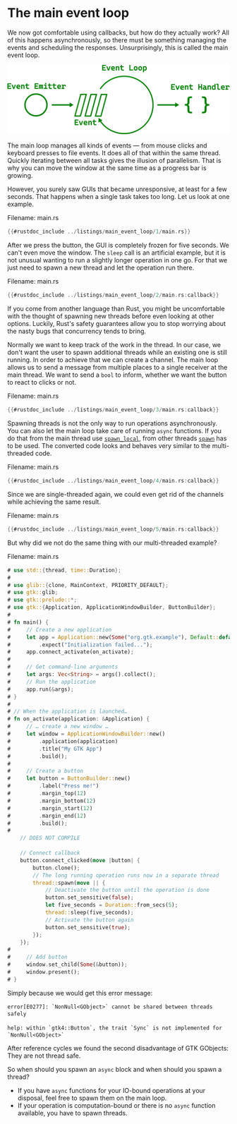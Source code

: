 # The main event loop

We now got comfortable using callbacks, but how do they actually work?
All of this happens asynchronously, so there must be something managing the events and scheduling the responses.
Unsurprisingly, this is called the main event loop.

<div style="text-align:center"><img src="img/main_event_loop.png" /></div>

The main loop manages all kinds of events — from mouse clicks and keyboard presses to file events.
It does all of that within the same thread.
Quickly iterating between all tasks gives the illusion of parallelism.
That is why you can move the window at the same time as a progress bar is growing.


However, you surely saw GUIs that became unresponsive, at least for a few seconds.
That happens when a single task takes too long.
Let us look at one example.

<span class="filename">Filename: main.rs</span>

```rust ,no_run
{{#rustdoc_include ../listings/main_event_loop/1/main.rs}}
```

After we press the button, the GUI is completely frozen for five seconds.
We can't even move the window.
The `sleep` call is an artificial example,
but it is not unusual wanting to run a slightly longer operation in one go.
For that we just need to spawn a new thread and let the operation run there.

<span class="filename">Filename: main.rs</span>

```rust ,no_run
{{#rustdoc_include ../listings/main_event_loop/2/main.rs:callback}}
```

If you come from another language than Rust, you might be uncomfortable with the thought of spawning new threads before even looking at other options.
Luckily, Rust's safety guarantees allow you to stop worrying about the nasty bugs that concurrency tends to bring.

Normally we want to keep track of the work in the thread.
In our case, we don't want the user to spawn additional threads while an existing one is still running.
In order to achieve that we can create a channel.
The main loop allows us to send a message from multiple places to a single receiver at the main thread.
We want to send a `bool` to inform, whether we want the button to react to clicks or not.

<span class="filename">Filename: main.rs</span>

```rust ,no_run
{{#rustdoc_include ../listings/main_event_loop/3/main.rs:callback}}
```

Spawning threads is not the only way to run operations asynchronously.
You can also let the main loop take care of running `async` functions.
If you do that from the main thread use [`spawn_local`](http://gtk-rs.org/docs/glib/struct.MainContext.html#method.spawn_local), from other threads [`spawn`](http://gtk-rs.org/docs/glib/struct.MainContext.html#method.spawn) has to be used.
The converted code looks and behaves very similar to the multi-threaded code.

<span class="filename">Filename: main.rs</span>

```rust ,no_run
{{#rustdoc_include ../listings/main_event_loop/4/main.rs:callback}}
```

Since we are single-threaded again, we could even get rid of the channels while achieving the same result.

<span class="filename">Filename: main.rs</span>

```rust ,no_run
{{#rustdoc_include ../listings/main_event_loop/5/main.rs:callback}}
```

But why did we not do the same thing with our multi-threaded example?

<span class="filename">Filename: main.rs</span>

```rust ,no_run,compile_fail
# use std::{thread, time::Duration};
# 
# use glib::{clone, MainContext, PRIORITY_DEFAULT};
# use gtk::glib;
# use gtk::prelude::*;
# use gtk::{Application, ApplicationWindowBuilder, ButtonBuilder};
# 
# fn main() {
#     // Create a new application
#     let app = Application::new(Some("org.gtk.example"), Default::default())
#         .expect("Initialization failed...");
#     app.connect_activate(on_activate);
# 
#     // Get command-line arguments
#     let args: Vec<String> = args().collect();
#     // Run the application
#     app.run(&args);
# }
# 
# // When the application is launched…
# fn on_activate(application: &Application) {
#     // … create a new window …
#     let window = ApplicationWindowBuilder::new()
#         .application(application)
#         .title("My GTK App")
#         .build();
# 
#     // Create a button
#     let button = ButtonBuilder::new()
#         .label("Press me!")
#         .margin_top(12)
#         .margin_bottom(12)
#         .margin_start(12)
#         .margin_end(12)
#         .build();
# 
    // DOES NOT COMPILE
    
    // Connect callback
    button.connect_clicked(move |button| {
        button.clone();
        // The long running operation runs now in a separate thread
        thread::spawn(move || {
            // Deactivate the button until the operation is done
            button.set_sensitive(false);
            let five_seconds = Duration::from_secs(5);
            thread::sleep(five_seconds);
            // Activate the button again
            button.set_sensitive(true);
        });
    });
# 
#     // Add button
#     window.set_child(Some(&button));
#     window.present();
# }
```

Simply because we would get this error message:

```console
error[E0277]: `NonNull<GObject>` cannot be shared between threads safely

help: within `gtk4::Button`, the trait `Sync` is not implemented for `NonNull<GObject>`
```

After reference cycles we found the second disadvantage of GTK GObjects: They are not thread safe.

So when should you spawn an `async` block and when should you spawn a thread?
- If you have `async` functions for your IO-bound operations at your disposal, feel free to spawn them on the main loop.
- If your operation is computation-bound or there is no `async` function available, you have to spawn threads.


